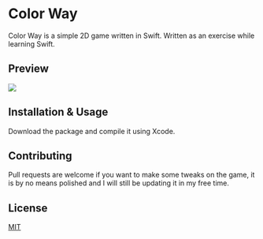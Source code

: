 # Color Way

Color Way is a simple 2D game written in Swift.
Written as an exercise while learning Swift.


## Preview

![](preview.gif)


## Installation & Usage

Download the package and compile it using Xcode.


## Contributing
Pull requests are welcome if you want to make some tweaks on the game, it is by no means polished and I will still be updating it in my free time.


## License
[MIT](https://choosealicense.com/licenses/mit/)
